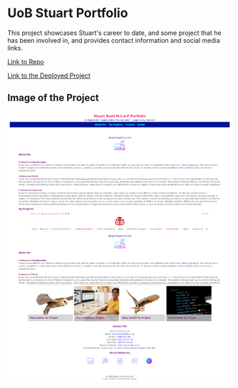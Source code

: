 # UoB Stuart Portfolio

This project showcases Stuart's career to date, and some project that he has been involved in, and provides contact information and social media links. 

<a href="https://github.com/ucstuart/uob-portfolio" title="Link to Repo" alt="Link to Repo">Link to Repo</a>

<a href="https://ucstuart.github.io/uob-portfolio/" title="Link to the Deployed Project" alt="Link to the Deployed Project">Link to the Deployed Project</a>

## Image of the Project

<img src="./assetts/images/project.png" title="Project Image" alt="Project Image">


